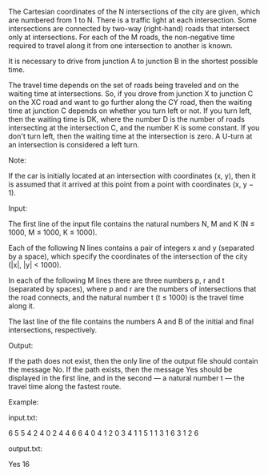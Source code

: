 ﻿The Cartesian coordinates of the N intersections of the city are given, which are numbered from 1 to N. There is a traffic light at each intersection. Some intersections are connected by two-way (right-hand) roads that intersect only at intersections. For each of the M roads, the non-negative time required to travel along it from one intersection to another is known.

It is necessary to drive from junction A to junction B in the shortest possible time.

The travel time depends on the set of roads being traveled and on the waiting time at intersections. So, if you drove from junction X to junction C on the XC road and want to go further along the CY road, then the waiting time at junction C depends on whether you turn left or not. If you turn left, then the waiting time is DK, where the number D is the number of roads intersecting at the intersection C, and the number K is some constant. If you don't turn left, then the waiting time at the intersection is zero. A U-turn at an intersection is considered a left turn.

Note:

If the car is initially located at an intersection with coordinates (x, y), then it is assumed that it arrived at this point from a point with coordinates (x, y − 1).

Input:

The first line of the input file contains the natural numbers N, M and K (N ≤ 1000, M ≤ 1000, K ≤ 1000).

Each of the following N lines contains a pair of integers x and y (separated by a space), which specify the coordinates of the intersection of the city (|x|, |y| < 1000).

In each of the following M lines there are three numbers p, r and t (separated by spaces), where p and r are the numbers of intersections that the road connects, and the natural number t (t ≤ 1000) is the travel time along it.

The last line of the file contains the numbers A and B of the initial and final intersections, respectively.

Output:

If the path does not exist, then the only line of the output file should contain the message No.
If the path exists, then the message Yes should be displayed in the first line, and in the second — a natural number t — the travel time along the fastest route.

Example:

input.txt:

6 5 5
4 2
4 0
2 4
4 6
6 4
0 4
1 2 0
3 4 1
1 5 1
1 3 1
6 3 1
2 6

output.txt:

Yes
16